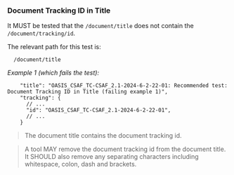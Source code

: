 ### Document Tracking ID in Title

It MUST be tested that the `/document/title` does not contain the `/document/tracking/id`.

The relevant path for this test is:

```
  /document/title
```

*Example 1 (which fails the test):*

```
    "title": "OASIS_CSAF_TC-CSAF_2.1-2024-6-2-22-01: Recommended test: Document Tracking ID in Title (failing example 1)",
    "tracking": {
      // ...
      "id": "OASIS_CSAF_TC-CSAF_2.1-2024-6-2-22-01",
      // ...
    }
```

> The document title contains the document tracking id.

> A tool MAY remove the document tracking id from the document title.
> It SHOULD also remove any separating characters including whitespace, colon, dash and brackets.
